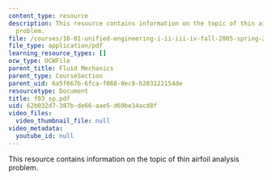 ```yaml
---
content_type: resource
description: This resource contains information on the topic of thin airfoil analysis
  problem.
file: /courses/16-01-unified-engineering-i-ii-iii-iv-fall-2005-spring-2006/62b032d7387bde66aae5d69be14acd8f_f03_sp.pdf
file_type: application/pdf
learning_resource_types: []
ocw_type: OCWFile
parent_title: Fluid Mechanics
parent_type: CourseSection
parent_uid: 6a5f667b-6fca-f068-0ec8-b203122154de
resourcetype: Document
title: f03_sp.pdf
uid: 62b032d7-387b-de66-aae5-d69be14acd8f
video_files:
  video_thumbnail_file: null
video_metadata:
  youtube_id: null
---
```

This resource contains information on the topic of thin airfoil analysis problem.